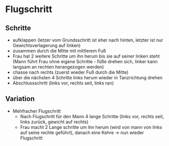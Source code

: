 
# Flugschritt

## Schritte

- aufklappen (letzer vom Grundsschritt ist eher nach hinten, letzter ist nur Gewichtsverlagerung auf linken)
- zusammen durch die Mitte mit mittlerem Fuß
- Frau hat 2 weitere Schritte um ihn herum bis sie auf seiner linken steht (Mann führt Frau ohne eigene Schritte - füße drehen sich, linker kann langsam an rechten herangezogen werden)
- chasse nach rechts (zuerst wieder Fuß durch die Mitte)
- über die nächsten 4 Schritte links herum wieder in Tanzrichtung drehen
- Abschlussschritt (links vor, rechts seit, links ran)

## Variation

- Mehfracher Flugschritt
  - Nach Flugschritt für den Mann 4 lange Schritte (links vor, rechts seit, links zurück, gewicht auf rechts)
  - Frau macht 2 Lange schritte um ihn herum (wird von mann von links auf seine rechte geführt), danach eine Kehre -> nun wieder Flugschritt
